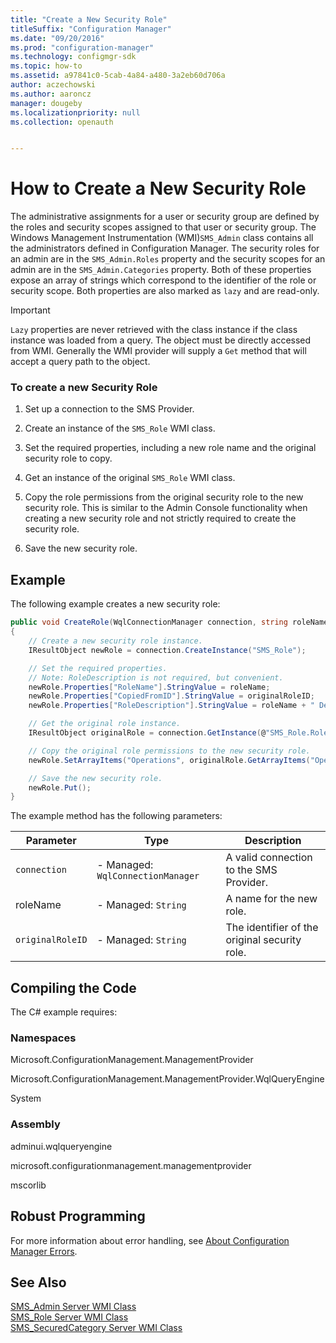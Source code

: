```yaml
---
title: "Create a New Security Role"
titleSuffix: "Configuration Manager"
ms.date: "09/20/2016"
ms.prod: "configuration-manager"
ms.technology: configmgr-sdk
ms.topic: how-to
ms.assetid: a97841c0-5cab-4a84-a480-3a2eb60d706a
author: aczechowski
ms.author: aaroncz
manager: dougeby
ms.localizationpriority: null
ms.collection: openauth


---
```

# How to Create a New Security Role
The administrative assignments for a user or security group are defined by the roles and security scopes assigned to that user or security group. The Windows Management Instrumentation (WMI)`SMS_Admin` class contains all the administrators defined in Configuration Manager. The security roles for an admin are in the `SMS_Admin.Roles` property and the security scopes for an admin are in the `SMS_Admin.Categories` property. Both of these properties expose an array of strings which correspond to the identifier of the role or security scope. Both properties are also marked as `lazy` and are read-only.  

> [!IMPORTANT]
>  `Lazy` properties are never retrieved with the class instance if the class instance was loaded from a query. The object must be directly accessed from WMI. Generally the WMI provider will supply a `Get` method that will accept a query path to the object.  

### To create a new Security Role  

1.  Set up a connection to the SMS Provider.  

2.  Create an instance of the `SMS_Role` WMI class.  

3.  Set the required properties, including a new role name and the original security role to copy.  

4.  Get an instance of the original `SMS_Role` WMI class.  

5.  Copy the role permissions from the original security role to the new security role. This is similar to the Admin Console functionality when creating a new security role and not strictly required to create the security role.  

6.  Save the new security role.  

## Example  
 The following example creates a new security role:  

```c#  
public void CreateRole(WqlConnectionManager connection, string roleName, string originalRoleID)  
{  
    // Create a new security role instance.  
    IResultObject newRole = connection.CreateInstance("SMS_Role");  

    // Set the required properties.  
    // Note: RoleDescription is not required, but convenient.  
    newRole.Properties["RoleName"].StringValue = roleName;  
    newRole.Properties["CopiedFromID"].StringValue = originalRoleID;  
    newRole.Properties["RoleDescription"].StringValue = roleName + " Description";  

    // Get the original role instance.  
    IResultObject originalRole = connection.GetInstance(@"SMS_Role.RoleID='" + originalRoleID + "'");  

    // Copy the original role permissions to the new security role.  
    newRole.SetArrayItems("Operations", originalRole.GetArrayItems("Operations"));  

    // Save the new security role.  
    newRole.Put();  
}  

```  

 The example method has the following parameters:  

| Parameter | Type | Description |
| --------- | ---- | ----------- |
|`connection`|-   Managed: `WqlConnectionManager`|A valid connection to the SMS Provider.|  
|roleName|-   Managed: `String`|A name for the new role.|  
|`originalRoleID`|-   Managed: `String`|The identifier of the original security role.|  

## Compiling the Code  
 The C# example requires:  

### Namespaces  
 Microsoft.ConfigurationManagement.ManagementProvider  

 Microsoft.ConfigurationManagement.ManagementProvider.WqlQueryEngine  

 System  

### Assembly  
 adminui.wqlqueryengine  

 microsoft.configurationmanagement.managementprovider  

 mscorlib  

## Robust Programming  
 For more information about error handling, see [About Configuration Manager Errors](../../../../develop/core/understand/about-configuration-manager-errors.md).  

## See Also  
 [SMS_Admin Server WMI Class](../../../../develop/reference/core/servers/configure/sms_admin-server-wmi-class.md)   
 [SMS_Role Server WMI Class](../../../../develop/reference/core/servers/configure/sms_role-server-wmi-class.md)   
 [SMS_SecuredCategory Server WMI Class](../../../../develop/reference/core/servers/configure/sms_securedcategory-server-wmi-class.md)
